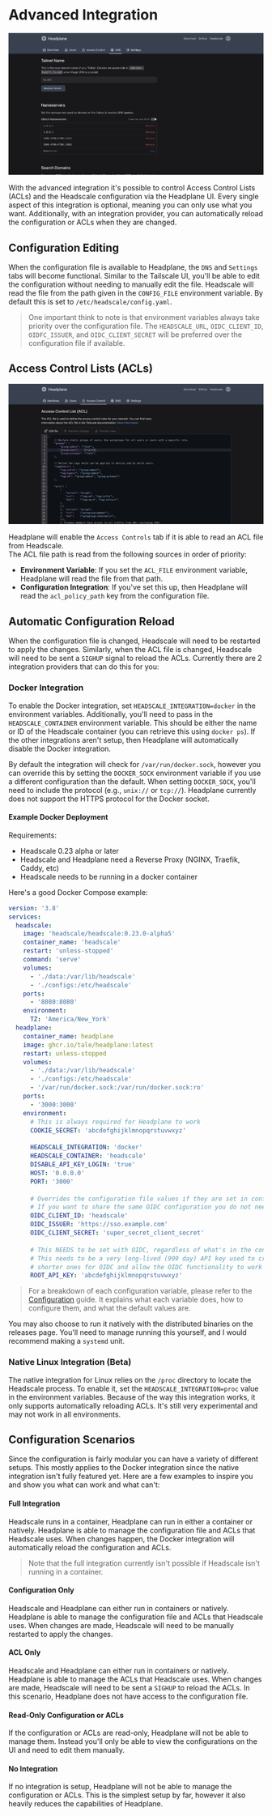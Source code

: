 # Advanced Integration

![Integration Preview](/assets/advanced-preview.png)

With the advanced integration it's possible to control Access Control Lists (ACLs) and the Headscale configuration via the Headplane UI.
Every single aspect of this integration is optional, meaning you can only use what you want.
Additionally, with an integration provider, you can automatically reload the configuration or ACLs when they are changed.

## Configuration Editing

When the configuration file is available to Headplane, the `DNS` and `Settings` tabs will become functional.
Similar to the Tailscale UI, you'll be able to edit the configuration without needing to manually edit the file.
Headscale will read the file from the path given in the `CONFIG_FILE` environment variable.
By default this is set to `/etc/headscale/config.yaml`.

> One important think to note is that environment variables always take priority over the configuration file.
> The `HEADSCALE_URL`, `OIDC_CLIENT_ID`, `OIDFC_ISSUER`, and `OIDC_CLIENT_SECRET` will be preferred over the configuration file if available.

## Access Control Lists (ACLs)

![ACL Preview](/assets/acl-preview.png)

Headplane will enable the `Access Controls` tab if it is able to read an ACL file from Headscale.<br>
The ACL file path is read from the following sources in order of priority:

- **Environment Variable**: If you set the `ACL_FILE` environment variable, Headplane will read the file from that path.
- **Configuration Integration**: If you've set this up, then Headplane will read the `acl_policy_path` key from the configuration file.

## Automatic Configuration Reload

When the configuration file is changed, Headscale will need to be restarted to apply the changes.
Similarly, when the ACL file is changed, Headscale will need to be sent a `SIGHUP` signal to reload the ACLs.
Currently there are 2 integration providers that can do this for you:

### Docker Integration

To enable the Docker integration, set `HEADSCALE_INTEGRATION=docker` in the environment variables.
Additionally, you'll need to pass in the `HEADSCALE_CONTAINER` environment variable.
This should be either the name or ID of the Headscale container (you can retrieve this using `docker ps`).
If the other integrations aren't setup, then Headplane will automatically disable the Docker integration.

By default the integration will check for `/var/run/docker.sock`, however you can override this by
setting the `DOCKER_SOCK` environment variable if you use a different configuration than the default.
When setting `DOCKER_SOCK`, you'll need to include the protocol (e.g., `unix://` or `tcp://`).
Headplane currently does not support the HTTPS protocol for the Docker socket.

#### Example Docker Deployment

Requirements:
- Headscale 0.23 alpha or later
- Headscale and Headplane need a Reverse Proxy (NGINX, Traefik, Caddy, etc)
- Headscale needs to be running in a docker container

Here's a good Docker Compose example:
```yaml
version: '3.8'
services:
  headscale:
    image: 'headscale/headscale:0.23.0-alpha5'
    container_name: 'headscale'
    restart: 'unless-stopped'
    command: 'serve'
    volumes:
      - './data:/var/lib/headscale'
      - './configs:/etc/headscale'
    ports:
      - '8080:8080'
    environment:
      TZ: 'America/New_York'
  headplane:
    container_name: headplane
    image: ghcr.io/tale/headplane:latest
    restart: unless-stopped
    volumes:
      - './data:/var/lib/headscale'
      - './configs:/etc/headscale'
      - '/var/run/docker.sock:/var/run/docker.sock:ro'
    ports:
      - '3000:3000'
    environment:
      # This is always required for Headplane to work
      COOKIE_SECRET: 'abcdefghijklmnopqrstuvwxyz'

      HEADSCALE_INTEGRATION: 'docker'
      HEADSCALE_CONTAINER: 'headscale'
      DISABLE_API_KEY_LOGIN: 'true'
      HOST: '0.0.0.0'
      PORT: '3000'
        
      # Overrides the configuration file values if they are set in config.yaml
      # If you want to share the same OIDC configuration you do not need this
      OIDC_CLIENT_ID: 'headscale'
      OIDC_ISSUER: 'https://sso.example.com'
      OIDC_CLIENT_SECRET: 'super_secret_client_secret'

      # This NEEDS to be set with OIDC, regardless of what's in the config
      # This needs to be a very long-lived (999 day) API key used to create
      # shorter ones for OIDC and allow the OIDC functionality to work
      ROOT_API_KEY: 'abcdefghijklmnopqrstuvwxyz'
```

> For a breakdown of each configuration variable, please refer to the [Configuration](/docs/Configuration.md) guide. 
> It explains what each variable does, how to configure them, and what the default values are.

You may also choose to run it natively with the distributed binaries on the releases page.
You'll need to manage running this yourself, and I would recommend making a `systemd` unit.

### Native Linux Integration (Beta)

The native integration for Linux relies on the `/proc` directory to locate the Headscale process.
To enable it, set the `HEADSCALE_INTEGRATION=proc` value in the environment variables.
Because of the way this integration works, it only supports automatically reloading ACLs.
It's still very experimental and may not work in all environments.

## Configuration Scenarios

Since the configuration is fairly modular you can have a variety of different setups.
This mostly applies to the Docker integration since the native integration isn't fully featured yet.
Here are a few examples to inspire you and show you what can work and what can't:

#### Full Integration
Headscale runs in a container, Headplane can run in either a container or natively.
Headplane is able to manage the configuration file and ACLs that Headscale uses.
When changes happen, the Docker integration will automatically reload the configuration and ACLs.

> Note that the full integration currently isn't possible if Headscale isn't running in a container.

#### Configuration Only
Headscale and Headplane can either run in containers or natively.
Headplane is able to manage the configuration file and ACLs that Headscale uses.
When changes are made, Headscale will need to be manually restarted to apply the changes.

#### ACL Only
Headscale and Headplane can either run in containers or natively.
Headplane is able to manage the ACLs that Headscale uses.
When changes are made, Headscale will need to be sent a `SIGHUP` to reload the ACLs.
In this scenario, Headplane does not have access to the configuration file.

#### Read-Only Configuration or ACLs
If the configuration or ACLs are read-only, Headplane will not be able to manage them.
Instead you'll only be able to view the configurations on the UI and need to edit them manually.

#### No Integration
If no integration is setup, Headplane will not be able to manage the configuration or ACLs.
This is the simplest setup by far, however it also heavily reduces the capabilities of Headplane.
